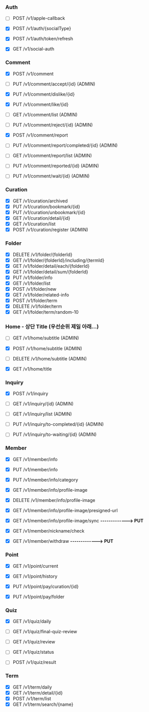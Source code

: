 ### Auth
- [ ] POST /v1/apple-callback
- [x] POST /v1/auth/{socialType}
- [x] POST /v1/auth/token/refresh
- [x] GET /v1/social-auth


### Comment
- [x] POST /v1/comment
- [ ] PUT /v1/comment/accept/{id}            (ADMIN)
- [x] PUT /v1/comment/dislike/{id}
- [x] PUT /v1/comment/like/{id}
- [ ] GET /v1/comment/list                   (ADMIN)
- [ ] PUT /v1/comment/reject/{id}            (ADMIN)
- [x] POST /v1/comment/report
- [ ] PUT /v1/comment/report/completed/{id}  (ADMIN)
- [ ] GET /v1/comment/report/list            (ADMIN)
- [ ] PUT /v1/comment/reported/{id}          (ADMIN)
- [ ] PUT /v1/comment/wait/{id}              (ADMIN)


### Curation
- [x] GET /v1/curation/archived
- [x] PUT /v1/curation/bookmark/{id} 
- [x] PUT /v1/curation/unbookmark/{id} 
- [x] GET /v1/curation/detail/{id}
- [X] GET /v1/curation/list
- [x] POST /v1/curation/register (ADMIN)

### Folder
- [x] DELETE /v1/folder/{folderId}
- [x] GET /v1/folder/{folderId}/including/{termId}
- [x] GET /v1/folder/detail/each/{folderId}
- [x] GET /v1/folder/detail/sum/{folderId}
- [x] PUT /v1/folder/info
- [x] GET /v1/folder/list
- [x] POST /v1/folder/new
- [x] GET /v1/folder/related-info
- [x] POST /v1/folder/term
- [x] DELETE /v1/folder/term
- [x] GET /v1/folder/term/random-10

### Home - 상단 Title (우선순위 제일 아래...)
- [ ] GET /v1/home/subtitle                    (ADMIN)
- [x] POST /v1/home/subtitle                   (ADMIN)
- [ ] DELETE /v1/home/subtitle                 (ADMIN)
- [x] GET /v1/home/title


### Inquiry
- [x] POST /v1/inquiry
- [ ] GET /v1/inquiry/{id}                     (ADMIN)
- [ ] GET /v1/inquiry/list                     (ADMIN)
- [ ] PUT /v1/inquiry/to-completed/{id}        (ADMIN)
- [ ] PUT /v1/inquiry/to-waiting/{id}          (ADMIN)


### Member
- [x] GET /v1/member/info
- [x] PUT /v1/member/info
- [x] PUT /v1/member/info/category
- [x] GET /v1/member/info/profile-image
- [x] DELETE /v1/member/info/profile-image
- [x] GET /v1/member/info/profile-image/presigned-url
- [x] GET /v1/member/info/profile-image/sync  __-------------> PUT__
- [x] GET /v1/member/nickname/check
- [x] GET /v1/member/withdraw                 __-------------> PUT__


### Point
- [x] GET /v1/point/current
- [x] GET /v1/point/history
- [x] PUT /v1/point/pay/curation/{id}
- [x] PUT /v1/point/pay/folder


### Quiz
- [x] GET /v1/quiz/daily
- [ ] GET /v1/quiz/final-quiz-review
- [ ] GET /v1/quiz/review
- [ ] GET /v1/quiz/status
- [ ] POST /v1/quiz/result


### Term
- [x] GET /v1/term/daily
- [x] GET /v1/term/detail/{id}
- [x] POST /v1/term/list
- [x] GET /v1/term/search/{name} 